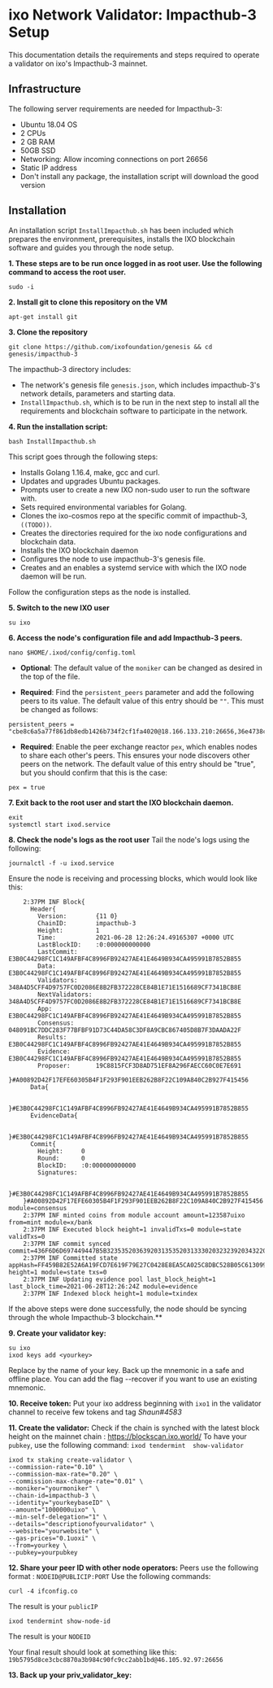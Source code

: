 # ixo Network Validator: Impacthub-3 Setup
This documentation details the requirements and steps required to operate a validator on ixo's Impacthub-3 mainnet.


## Infrastructure
The following server requirements are needed for Impacthub-3:
- Ubuntu 18.04 OS
- 2 CPUs
- 2 GB RAM
- 50GB SSD
- Networking: Allow incoming connections on port 26656
- Static IP address
- Don't install any package, the installation script will download the good version


## Installation
An installation script `InstallImpacthub.sh` has been included which prepares the environment, prerequisites, installs the IXO blockchain software and guides you through the node setup.

**1. These steps are to be run once logged in as **root** user. Use the following command to access the root user.**
```
sudo -i
```


**2. Install git to clone this repository on the VM**
```
apt-get install git
```


**3. Clone the repository**
```
git clone https://github.com/ixofoundation/genesis && cd genesis/impacthub-3
```


The impacthub-3 directory includes:
- The network's genesis file `genesis.json`, which includes impacthub-3's network details, parameters and starting data.
- `InstallImpacthub.sh`, which is to be run in the next step to install all the requirements and blockchain software to participate in the network.


**4. Run the installation script:**
```
bash InstallImpacthub.sh
```

This script goes through the following steps:
- Installs Golang 1.16.4, make, gcc and curl. 
- Updates and upgrades Ubuntu packages. 
- Prompts user to create a new IXO non-sudo user to run the software with.
-  Sets required environmental variables for Golang.
- Clones the ixo-cosmos repo at the specific commit of impacthub-3, `((TODO))`. 
- Creates the directories required for the ixo node configurations and blockchain data.
- Installs the IXO blockchain daemon
- Configures the node to use impacthub-3's genesis file. 
- Creates and an enables a systemd service with which the IXO node daemon will be run.

Follow the configuration steps as the node is installed.


**5. Switch to the new IXO user**
```
su ixo
```


**6. Access the node's configuration file and add Impacthub-3 peers.**
```
nano $HOME/.ixod/config/config.toml
```


- **Optional**: The default value of the `moniker` can be changed as desired in the top of the file.


- **Required**: Find the `persistent_peers` parameter and add the following peers to its value. The default value of this entry should be `""`. This must be changed as follows:
```
persistent_peers = "cbe8c6a5a77f861db8edb1426b734f2cf1fa4020@18.166.133.210:26656,36e4738c7efcf353d3048e5e6073406d045bae9d@80.64.208.42:26656,f0d4546fa5e0c2d84a4244def186b9da3c12ba1a@46.166.138.214:26656,c95af93f0386f8e19e65997262c9f874d1901dc5@18.163.242.188:26656"
```


- **Required**: Enable the peer exchange reactor `pex`, which enables nodes to share each other's peers. This ensures your node discovers other peers on the network. The default value of this entry should be "true", but you should confirm that this is the case:
```
pex = true 
```


**7. Exit back to the root user and start the IXO blockchain daemon.**
```
exit
systemctl start ixod.service
```


**8. Check the node's logs as the root user**
Tail the node's logs using the following:
```
journalctl -f -u ixod.service
```

Ensure the node is receiving and processing blocks, which would look like this:
```
	2:37PM INF Block{
	  Header{
	    Version:        {11 0}
	    ChainID:        impacthub-3
	    Height:         1
	    Time:           2021-06-28 12:26:24.49165307 +0000 UTC
	    LastBlockID:    :0:000000000000
	    LastCommit:     E3B0C44298FC1C149AFBF4C8996FB92427AE41E4649B934CA495991B7852B855
	    Data:           E3B0C44298FC1C149AFBF4C8996FB92427AE41E4649B934CA495991B7852B855
	    Validators:     348A4D5CFF4D9757FC0D2086E8B2FB372228CE84B1E71E1516689CF7341BCB8E
	    NextValidators: 348A4D5CFF4D9757FC0D2086E8B2FB372228CE84B1E71E1516689CF7341BCB8E
	    App:            E3B0C44298FC1C149AFBF4C8996FB92427AE41E4649B934CA495991B7852B855
	    Consensus:      048091BC7DDC283F77BFBF91D73C44DA58C3DF8A9CBC867405D8B7F3DAADA22F
	    Results:        E3B0C44298FC1C149AFBF4C8996FB92427AE41E4649B934CA495991B7852B855
	    Evidence:       E3B0C44298FC1C149AFBF4C8996FB92427AE41E4649B934CA495991B7852B855
	    Proposer:       19C8815FCF3D8AD751EF8A296FAECC60C0E7E691
	  }#A00892D42F17EFE60305B4F1F293F901EEB262B8F22C109A840C2B927F415456
	  Data{

	  }#E3B0C44298FC1C149AFBF4C8996FB92427AE41E4649B934CA495991B7852B855
	  EvidenceData{

	  }#E3B0C44298FC1C149AFBF4C8996FB92427AE41E4649B934CA495991B7852B855
	  Commit{
	    Height:     0
	    Round:      0
	    BlockID:    :0:000000000000
	    Signatures:

	  }#E3B0C44298FC1C149AFBF4C8996FB92427AE41E4649B934CA495991B7852B855
	}#A00892D42F17EFE60305B4F1F293F901EEB262B8F22C109A840C2B927F415456 module=consensus
	2:37PM INF minted coins from module account amount=123587uixo from=mint module=x/bank
	2:37PM INF Executed block height=1 invalidTxs=0 module=state validTxs=0
	2:37PM INF commit synced commit=436F6D6D697449447B5B323535203639203135352031333020323239203432203130362032352032353220323135203233302032352032343720313538203339203139322036362031343220313432203136352032303220322039322031343120313838203832203133392035203139382031392039203134395D3A317D
	2:37PM INF Committed state appHash=FF459B82E52A6A19FCD7E619F79E27C0428E8EA5CA025C8DBC528B05C6130995 height=1 module=state txs=0
	2:37PM INF Updating evidence pool last_block_height=1 last_block_time=2021-06-28T12:26:24Z module=evidence
	2:37PM INF Indexed block height=1 module=txindex
```
	
If the above steps were done successfully, the node should be syncing through the whole Impacthub-3 blockchain.**


**9. Create your validator key:**
```
su ixo
ixod keys add <yourkey>
```
	
Replace <yourkey> by the name of your key. Back up the mnemonic in a safe and offline place.
You can add the flag --recover if you want to use an existing mnemonic.

	
**10. Receive token:**
Put your ixo address beginning with `ixo1` in the validator channel to receive few tokens and tag *Shaun#4583*

	
**11. Create the validator:**
Check if the chain is synched with the latest block height on the mainnet chain : https://blockscan.ixo.world/
To have your ```pubkey```, use the following command:
```ixod tendermint  show-validator```
	
```
ixod tx staking create-validator \
--commission-rate="0.10" \
--commission-max-rate="0.20" \
--commission-max-change-rate="0.01" \
--moniker="yourmoniker" \
--chain-id=impacthub-3 \
--identity="yourkeybaseID" \
--amount="1000000uixo" \
--min-self-delegation="1" \
--details="descriptionofyourvalidator" \
--website="yourwebsite" \
--gas-prices="0.1uoxi" \
--from=yourkey \
--pubkey=yourpubkey
```

	
**12. Share your peer ID with other node operators:**
Peers use the following format : ```NODEID@PUBLICIP:PORT```
Use the following commands:
```	
curl -4 ifconfig.co
```

The result is your ```publicIP```

```	
ixod tendermint show-node-id
```	

The result is your ```NODEID```

Your final result should look at something like this:
```19b5795d8ce3cbc8870a3b984c90fc9cc2abb1bd@46.105.92.97:26656```

	
**13. Back up your priv_validator_key:**
